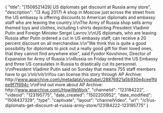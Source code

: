 {
    "title": "[1508521429] US diplomats get discount at Russia army store",
    "description": "(3 Aug 2017) A shop in Moscow just across the street from the US embassy is offering discounts to American diplomats and embassy staff who are leaving the country.\r\nThe Army of Russia shop sells army themed toys and clothes, including t-shirts depicting President Vladimir Putin and Foreign Minister Sergei Lavrov.\r\nUS diplomats, who are leaving Russia after Putin ordered a cut in US embassy staff, can receive a 20 percent discount on all merchandise.\r\n\"We think this is quite a good possibility for diplomats to pick out a really good gift for their loved ones, that they cannot find anywhere else\", said Fyodor Kovshinov, Director of Expansion for Army of Russia.\r\nRussia on Friday ordered the US Embassy and three US consulates in Russia to drastically cut its personnel. \r\nPresident Vladimir Putin said on Sunday that means 755 staff members have to go.\r\n\r\n\r\nYou can license this story through AP Archive: http:\/\/www.aparchive.com\/metadata\/youtube\/28876821a5b930e4cee1fdee9f7f694c \r\nFind out more about AP Archive: http:\/\/www.aparchive.com\/HowWeWork",
    "channelid": "123184222",
    "videoid": "123195775",
    "date_created": "1502200952",
    "date_modified": "1508437329",
    "type": "captivate",
    "layout": "channelVideo",
    "url": "\/c1\/us-diplomats-get-discount-at-russia-army-store\/123184222-123195775"
}